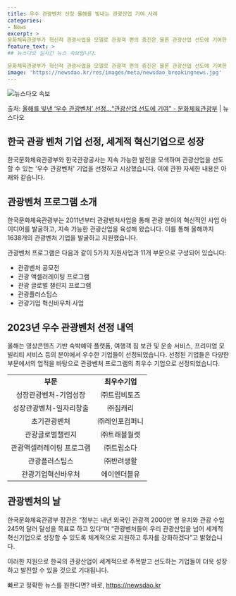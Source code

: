 ```yaml
---
title: 우수 관광벤처 선정 올해를 빛내는 관광산업 기여 사례
categories:
- News
excerpt: >
문화체육관광부가 혁신적 관광사업을 모델로 관광객 편의 증진은 물론 관광산업 선도에 기여한 우수 관광벤처를 선…
feature_text: >
## 뉴스다오 실시간 뉴스 속보입니다.

문화체육관광부가 혁신적 관광사업을 모델로 관광객 편의 증진은 물론 관광산업 선도에 기여한 우수 관광벤처를 선…
image: 'https://newsdao.kr/res/images/meta/newsdao_breakingnews.jpg'
---
```


![뉴스다오 속보](https://newsdao.kr/res/images/meta/newsdao_breakingnews.jpg)

<p>출처: <a href="https://newsdao.kr/2839" rel="dofollow">올해를 빛낸 ‘우수 관광벤처’ 선정…“관광산업 선도에 기여” - 문화체육관광부</a> | 뉴스다오</p>

<h2>한국 관광 벤처 기업 선정, 세계적 혁신기업으로 성장</h2>

한국문화체육관광부와 한국관광공사는 지속 가능한 발전을 모색하며 관광산업을 선도할 수 있는 '우수 관광벤처' 기업을 선정하고 시상했습니다. 이에 관한 자세한 내용은 아래와 같습니다.

<h2>관광벤처 프로그램 소개</h2>

<p data-ke-size="size16">한국문화체육관광부는 2011년부터 관광벤처사업을 통해 관광 분야의 혁신적인 사업 아이디어를 발굴하고, 지속 가능한 관광산업을 육성해 왔습니다. 이를 통해 올해까지 1638개의 관광벤처 기업을 발굴하고 지원했습니다.</p>

관광벤처 프로그램은 다음과 같이 5가지 지원사업과 11개 부문으로 구성되어 있습니다:
<ul>
    <li>관광벤처 공모전</li>
    <li>관광 액셀러레이팅 프로그램</li>
    <li>관광 글로벌 챌린지 프로그램</li>
    <li>관광플러스팁스</li>
    <li>관광기업 혁신바우처 사업</li>
</ul>

<h2>2023년 우수 관광벤처 선정 내역</h2>

<p data-ke-size="size16">올해는 영상콘텐츠 기반 숙박예약 플랫폼, 여행객 짐 보관 및 운송 서비스, 프리미엄 모빌리티 서비스 등의 분야에서 우수한 기업들이 선정되었습니다. 선정된 기업들은 다양한 부문에서의 업적을 바탕으로 관광벤처 프로그램의 최우수 기업으로 선정되었습니다.</p>

<table>
  <tr>
    <td style="text-align: center; height: 17px;"><b>부문</b></td>
    <td style="text-align: center; height: 17px;"><b>최우수기업</b></td>
  </tr>
  <tr>
    <td style="text-align: center; height: 17px;">성장관광벤처-기업성장</td>
    <td style="text-align: center; height: 17px;">㈜트립비토즈</td>
  </tr>
  <tr>
    <td style="text-align: center; height: 17px;">성장관광벤처-일자리창출</td>
    <td style="text-align: center; height: 17px;">㈜짐캐리</td>
  </tr>
  <tr>
    <td style="text-align: center; height: 17px;">초기관광벤처</td>
    <td style="text-align: center; height: 17px;">㈜레인포컴퍼니</td>
  </tr>
  <tr>
    <td style="text-align: center; height: 17px;">관광글로벌챌린지</td>
    <td style="text-align: center; height: 17px;">㈜트래블월렛</td>
  </tr>
  <tr>
    <td style="text-align: center; height: 17px;">관광액셀러레이팅 프로그램</td>
    <td style="text-align: center; height: 17px;">㈜트립소다</td>
  </tr>
  <tr>
    <td style="text-align: center; height: 17px;">관광플러스팁스</td>
    <td style="text-align: center; height: 17px;">㈜반려생활</td>
  </tr>
  <tr>
    <td style="text-align: center; height: 17px;">관광기업혁신바우처</td>
    <td style="text-align: center; height: 17px;">에이엔더블유</td>
  </tr>
</table>

<h2>관광벤처의 날</h2>

<p data-ke-size="size16">한국문화체육관광부 장관은 “정부는 내년 외국인 관광객 2000만 명 유치와 관광 수입 245억 달러 달성을 목표로 하고 있다”며 “관광벤처들이 우리 관광산업을 넘어 세계적 혁신기업으로 성장할 수 있도록 체계적으로 지원하고 투자를 강화하겠다”고 밝혔습니다.</p>

이러한 지원으로 한국의 관광산업이 세계적으로 주목받고 선도하는 기업들이 더욱 성장하고 발전할 수 있을 것으로 기대됩니다. 

빠르고 정확한 뉴스를 원한다면? 바로, <a href="https://newsdao.kr" rel="dofollow">https://newsdao.kr</a>


    
